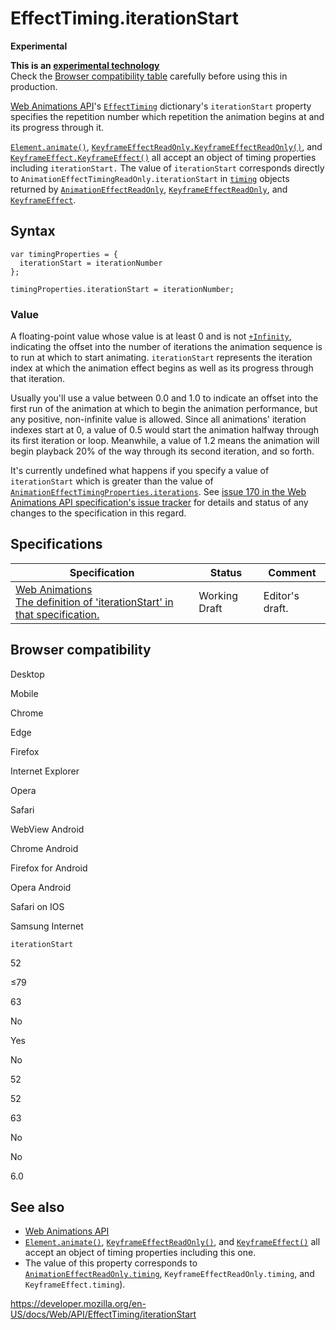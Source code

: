 # EffectTiming.iterationStart

**Experimental**

**This is an [experimental technology](https://developer.mozilla.org/en-US/docs/MDN/Guidelines/Conventions_definitions#experimental)**  
Check the [Browser compatibility table](#browser_compatibility) carefully before using this in production.

[Web Animations API](../web_animations_api)'s [`EffectTiming`](../effecttiming) dictionary's `iterationStart` property specifies the repetition number which repetition the animation begins at and its progress through it.

[`Element.animate()`](../element/animate), [`KeyframeEffectReadOnly.KeyframeEffectReadOnly()`](../keyframeeffect/keyframeeffect), and [`KeyframeEffect.KeyframeEffect()`](../keyframeeffect/keyframeeffect) all accept an object of timing properties including `iterationStart.` The value of `iterationStart` corresponds directly to <span class="page-not-created">`AnimationEffectTimingReadOnly.iterationStart`</span> in [`timing`](../animationeffect/gettiming) objects returned by [`AnimationEffectReadOnly`](../animationeffect), [`KeyframeEffectReadOnly`](../keyframeeffect), and [`KeyframeEffect`](../keyframeeffect).

## Syntax

    var timingProperties = {
      iterationStart = iterationNumber
    };

    timingProperties.iterationStart = iterationNumber;

### Value

A floating-point value whose value is at least 0 and is not [`+Infinity`](https://developer.mozilla.org/en-US/docs/Web/JavaScript/Reference/Global_Objects/Infinity), indicating the offset into the number of iterations the animation sequence is to run at which to start animating. `iterationStart` represents the iteration index at which the animation effect begins as well as its progress through that iteration.

Usually you'll use a value between 0.0 and 1.0 to indicate an offset into the first run of the animation at which to begin the animation performance, but any positive, non-infinite value is allowed. Since all animations' iteration indexes start at 0, a value of 0.5 would start the animation halfway through its first iteration or loop. Meanwhile, a value of 1.2 means the animation will begin playback 20% of the way through its second iteration, and so forth.

It's currently undefined what happens if you specify a value of `iterationStart` which is greater than the value of [`AnimationEffectTimingProperties.iterations`](iterations). See [issue 170 in the Web Animations API specification's issue tracker](https://github.com/w3c/web-animations/issues/170) for details and status of any changes to the specification in this regard.

## Specifications

<table><thead><tr class="header"><th>Specification</th><th>Status</th><th>Comment</th></tr></thead><tbody><tr class="odd"><td><a href="https://drafts.csswg.org/web-animations-1/#iteration-start">Web Animations<br />
<span class="small">The definition of 'iterationStart' in that specification.</span></a></td><td><span class="spec-wd">Working Draft</span></td><td>Editor's draft.</td></tr></tbody></table>

## Browser compatibility

Desktop

Mobile

Chrome

Edge

Firefox

Internet Explorer

Opera

Safari

WebView Android

Chrome Android

Firefox for Android

Opera Android

Safari on IOS

Samsung Internet

`iterationStart`

52

≤79

63

No

Yes

No

52

52

63

No

No

6.0

## See also

- [Web Animations API](../web_animations_api)
- [`Element.animate()`](../element/animate), [`KeyframeEffectReadOnly()`](../keyframeeffect/keyframeeffect), and [`KeyframeEffect()`](../keyframeeffect/keyframeeffect) all accept an object of timing properties including this one.
- The value of this property corresponds to [`AnimationEffectReadOnly.timing`](../animationeffect/gettiming), <span class="page-not-created">`KeyframeEffectReadOnly.timing`</span>, and <span class="page-not-created">`KeyframeEffect.timing`</span>).

<a href="https://developer.mozilla.org/en-US/docs/Web/API/EffectTiming/iterationStart" class="_attribution-link">https://developer.mozilla.org/en-US/docs/Web/API/EffectTiming/iterationStart</a>
